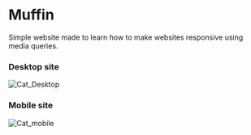 # Muffin
Simple website made to learn how to make websites responsive using media queries.

### Desktop site
![Cat_Desktop](https://user-images.githubusercontent.com/84766329/199077250-eb5b4b2f-bea2-413d-9bcf-f8e273cb1f6c.jpg)

### Mobile site
![Cat_mobile](https://user-images.githubusercontent.com/84766329/199077378-86952452-e89c-441d-9200-f7cd9c1a0ecb.jpg)

